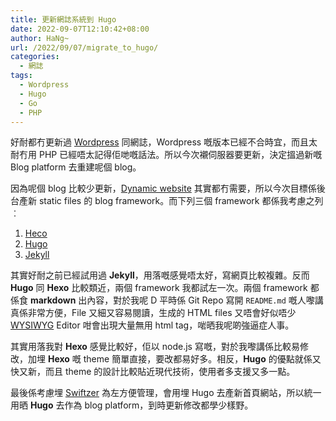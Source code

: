 ```yaml
---
title: 更新網誌系統到 Hugo
date: 2022-09-07T12:10:42+08:00
author: HaNg~
url: /2022/09/07/migrate_to_hugo/
categories:
  - 網誌
tags:
  - Wordpress
  - Hugo
  - Go
  - PHP
---
```


好耐都冇更新過 [Wordpress][1] 同網誌，Wordpress 嘅版本已經不合時宜，而且太耐冇用 PHP 已經唔太記得佢哋嘅話法。所以今次襯伺服器要更新，決定搵過新嘅 Blog platform 去重建呢個 blog。

<!--more-->

因為呢個 blog 比較少更新，[Dynamic website][2] 其實都冇需要，所以今次目標係後台產新 static files 的 blog framework。而下列三個 framework 都係我考慮之列︰

 1. [Heco][3]
 2. [Hugo][4]
 3. [Jekyll][5]

其實好耐之前已經試用過 **Jekyll**，用落嘅感覺唔太好，寫網頁比較複雜。反而 **Hugo** 同 **Hexo** 比較類近，兩個 framework 我都試左一次。兩個 framework 都係食 **markdown** 出內容，對於我呢 D 平時係 Git Repo 寫開 `README.md` 嘅人嚟講真係非常方便，File 又細又容易閱讀，生成的 HTML files 又唔會好似唔少 [WYSIWYG][6] Editor 咁會出現大量無用 html tag，啱晒我呢啲強逼症人事。

其實用落我對 **Hexo** 感覺比較好，佢以 node.js 寫嘅，對於我嚟講係比較易修改，加埋 **Hexo** 嘅 theme 簡單直接，要改都易好多。相反，**Hugo** 的優點就係又快又新，而且 theme 的設計比較貼近現代技術，使用者多支援又多一點。

最後係考慮埋 [Swiftzer][7] 為左方便管理，會用埋 Hugo 去產新首頁網站，所以統一用晒 **Hugo** 去作為 blog platform，到時更新修改都學少樣野。


 [1]: https://wordpress.org
 [2]: https://blog.hubspot.com/website/static-vs-dynamic-website
 [3]: https://hexo.io/
 [4]: https://gohugo.io/
 [5]: https://jekyllrb.com/
 [6]: https://zh.wikipedia.org/zh-hk/%E6%89%80%E8%A7%81%E5%8D%B3%E6%89%80%E5%BE%97
 [7]: http://swiftzer.net